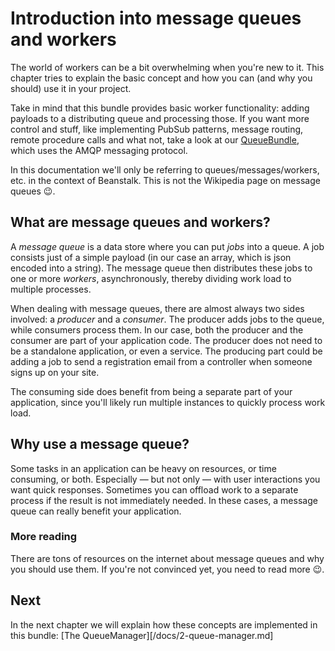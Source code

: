 # Introduction into message queues and workers

The world of workers can be a bit overwhelming when you're new to it. This
chapter tries to explain the basic concept and how you can (and why you should)
use it in your project.

Take in mind that this bundle provides basic worker functionality: adding
payloads to a distributing queue and processing those. If you want more control
and stuff, like implementing PubSub patterns, message routing, remote procedure
calls and what not, take a look at our [QueueBundle][0], which uses the AMQP
messaging protocol.

In this documentation we'll only be referring to queues/messages/workers, etc.
in the context of Beanstalk. This is not the Wikipedia page on message queues
:wink:.

[0]: https://github.com/treehouselabs/TreeHouseQueueBundle

## What are message queues and workers?

A _message queue_ is a data store where you can put _jobs_ into a queue. A job
consists just of a simple payload (in our case an array, which is json encoded
into a string). The message queue then distributes these jobs to one or more
_workers_, asynchronously, thereby dividing work load to multiple processes.

When dealing with message queues, there are almost always two sides involved:
a _producer_ and a _consumer_. The producer adds jobs to the queue, while
consumers process them. In our case, both the producer and the consumer are
part of your application code. The producer does not need to be a standalone
application, or even a service. The producing part could be adding a job to
send a registration email from a controller when someone signs up on your site.

The consuming side does benefit from being a separate part of your application,
since you'll likely run multiple instances to quickly process work load.

## Why use a message queue?

Some tasks in an application can be heavy on resources, or time consuming, or
both. Especially — but not only — with user interactions you want quick
responses. Sometimes you can offload work to a separate process if the result
is not immediately needed. In these cases, a message queue can really benefit
your application.

### More reading

There are tons of resources on the internet about message queues and why you
should use them. If you're not convinced yet, you need to read more :wink:.

## Next

In the next chapter we will explain how these concepts are implemented in this
bundle: [The QueueManager][/docs/2-queue-manager.md]
